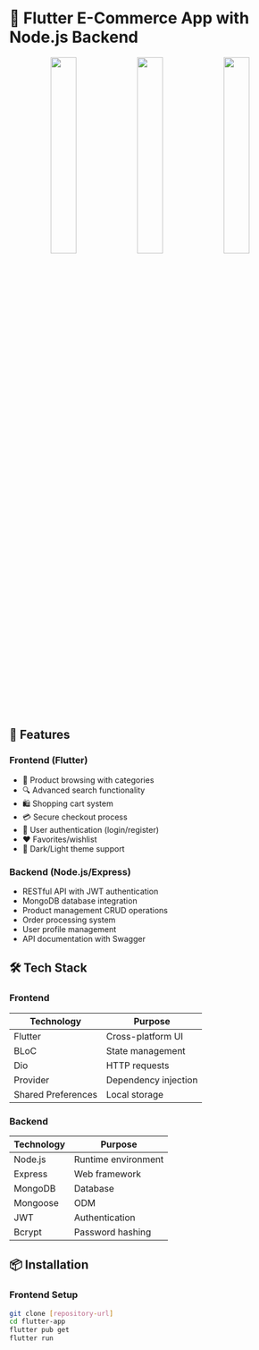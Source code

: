 # 📱 Flutter E-Commerce App with Node.js Backend

<p align="center">
  <img src="https://github.com/user-attachments/assets/e99a066c-531b-4da9-b5f5-6d1c07c0bb57" width="30%" />
  <img src="https://github.com/user-attachments/assets/eda08435-373d-4583-be43-30f3526a5524" width="30%" />
  <img src="https://github.com/user-attachments/assets/1b900967-ffb3-40e6-b671-11b3d6ff17a8" width="30%" />
</p>

## 🚀 Features

### Frontend (Flutter)
- 🛒 Product browsing with categories
- 🔍 Advanced search functionality
- 🛍️ Shopping cart system
- 💳 Secure checkout process
- 👤 User authentication (login/register)
- ❤️ Favorites/wishlist
- 🌙 Dark/Light theme support

### Backend (Node.js/Express)
- RESTful API with JWT authentication
- MongoDB database integration
- Product management CRUD operations
- Order processing system
- User profile management
- API documentation with Swagger

## 🛠️ Tech Stack

### Frontend
| Technology | Purpose |
|------------|---------|
| Flutter | Cross-platform UI |
| BLoC | State management |
| Dio | HTTP requests |
| Provider | Dependency injection |
| Shared Preferences | Local storage |

### Backend
| Technology | Purpose |
|------------|---------|
| Node.js | Runtime environment |
| Express | Web framework |
| MongoDB | Database |
| Mongoose | ODM |
| JWT | Authentication |
| Bcrypt | Password hashing |

## 📦 Installation

### Frontend Setup
```bash
git clone [repository-url]
cd flutter-app
flutter pub get
flutter run
